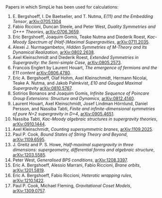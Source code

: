 Papers in which SimpLie has been used for calculations:

  1. E. Bergshoeff, I. De Baetselier, and T. Nutma, _E(11) and the Embedding Tensor_,  [arXiv:0705.1304](http://arxiv.org/abs/0705.1304)
  1. Fabio Riccioni, Duncan Steele, and Peter West, _Duality Symmetries and G+++ Theories_, [arXiv:0706.3659](http://arxiv.org/abs/0706.3659).
  1. Eric Bergshoeff, Joaquim Gomis, Teake Nutma and Diederik Roest, _Kac-Moody Spectrum of (Half-)Maximal Supergravities_, [arXiv:0711.2035](http://arxiv.org/abs/0711.2035).
  1. Alexei J. Nurmagambetov, _Hidden Symmetries of M-Theory and Its Dynamical Realization_, [arXiv:0802.2638](http://arxiv.org/abs/0802.2638).
  1. Axel Kleinschmidt and Diederik Roest, _Extended Symmetries in Supergravity: the Semi-simple Case_, [arXiv:0805.2573](http://arxiv.org/abs/0805.2573).
  1. Francois Englert by Laurent Houart, _The emergence of fermions and the E11 content_ [arXiv:0806.4780](http://arxiv.org/abs/arXiv:0806.4780).
  1. Eric A. Bergshoeff, Olaf Hohm, Axel Kleinschmidt, Hermann Nicolai, Teake A. Nutma, and Jakob Palmkvist, _E10 and Gauged Maximal Supergravity_ [arXiv:0810.5767](http://arxiv.org/abs/0810.5767).
  1. Sotirios Bonanos and Joaquim Gomis, _Infinite Sequence of Poincare Group Extensions: Structure and Dynamics_, [arXiv:0812.4140](http://arxiv.org/abs/0812.4140).
  1. Laurent Houart, Axel Kleinschmidt, Josef Lindman Hörnlund, Daniel Persson, and Nassiba Tabti, _Finite and infinite-dimensional symmetries of pure N=2 supergravity in D=4_, [arXiv:0905.4651](http://arxiv.org/abs/0905.4651).
  1. Nassiba Tabti, _Kac-Moody algebraic structures in supergravity theories_, [arXiv:0910.1444](http://arxiv.org/abs/arXiv:0910.1444).
  1. Axel Kleinschmidt, _Counting supersymmetric branes_, [arXiv:1109.2025](http://arxiv.org/abs/arXiv:1109.2025).
  1. Paul P. Cook, _Bound States of String Theory and Beyond_, [arXiv:1109.6595](http://arxiv.org/abs/1109.6595).
  1. J. Greitz and P. S. Howe, _Half-maximal supergravity in three dimensions: supergeometry, differential forms and algebraic structure_, [arXiv:1203.5585](http://arxiv.org/abs/arXiv:1203.5585).
  1. Peter West, _Generalised BPS conditions_, [arXiv:1208.3397](http://arxiv.org/abs/1208.3397).
  1. Eric A. Bergshoeff, Alessio Marrani, Fabio Riccioni, _Brane orbits_, [arXiv:1201.5819](http://arxiv.org/abs/arXiv:1201.5819).
  1. Eric A. Bergshoeff, Fabio Riccioni, _Heterotic wrapping rules_, [arXiv:1210.1422](http://arxiv.org/abs/1210.1422).
  1. Paul P. Cook, Michael Fleming, _Gravitational Coset Models_, [arXiv:1309.0757](http://arxiv.org/abs/1309.0757).